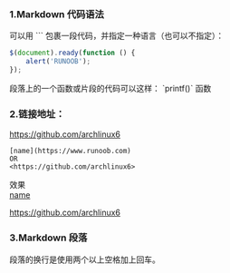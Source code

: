 ### 1.Markdown 代码语法
可以用 ``` 包裹一段代码，并指定一种语言（也可以不指定）：

```javascript
$(document).ready(function () {
    alert('RUNOOB');
});
```
段落上的一个函数或片段的代码可以这样：
\`printf()\` 函数

### 2.链接地址：
https://github.com/archlinux6
```
[name](https://www.runoob.com)
OR
<https://github.com/archlinux6>
```
效果  
[name](https://www.runoob.com)  

<https://github.com/archlinux6>
### 3.Markdown 段落
段落的换行是使用两个以上空格加上回车。